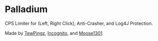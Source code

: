 # Palladium
CPS Limiter for (Left, Right Click), Anti-Crasher, and Log4J Protection.


Made by [TewPingz](https://github.com/TewPingz), [Incognito](https://github.com/Incognitolol), and [Moose1301](https://github.com/Moose1301)
